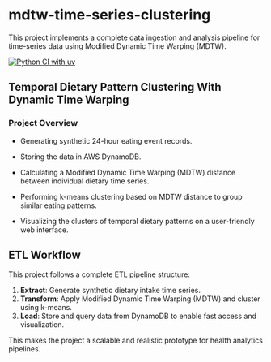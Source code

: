 # mdtw-time-series-clustering
This project implements a complete data ingestion and analysis pipeline for time-series data using Modified Dynamic Time Warping (MDTW).

[![Python CI with uv](https://github.com/YagmurGULEC/mdtw-time-series-clustering/actions/workflows/tests.yml/badge.svg)](https://github.com/YagmurGULEC/mdtw-time-series-clustering/actions/workflows/tests.yml)


## Temporal Dietary Pattern Clustering With Dynamic Time Warping

### Project Overview 
- Generating synthetic 24-hour eating event records.

- Storing the data in AWS DynamoDB.

- Calculating a Modified Dynamic Time Warping (MDTW) distance between individual dietary time series.

- Performing k-means clustering based on MDTW distance to group similar eating patterns.

- Visualizing the clusters of temporal dietary patterns on a user-friendly web interface.

## ETL Workflow

This project follows a complete ETL pipeline structure:

1. **Extract**: Generate synthetic dietary intake time series.
2. **Transform**: Apply Modified Dynamic Time Warping (MDTW) and cluster using k-means.
3. **Load**: Store and query data from DynamoDB to enable fast access and visualization.

This makes the project a scalable and realistic prototype for health analytics pipelines.

